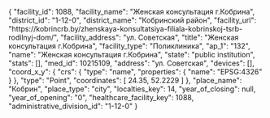 {
    "facility_id": 1088,
    "facility_name": "Женская консультация г.Кобрина",
    "district_id": "1-12-0",
    "district_name": "Кобринский район",
    "facility_url": "https:\/\/kobrincrb.by\/zhenskaya-konsultatsiya-filiala-kobrinskoj-tsrb-rodilnyj-dom\/",
    "facility_address": "ул. Советская",
    "title": "Женская консультация г.Кобрина",
    "facility_type": "Поликлиника",
    "ap_1": "132",
    "name": "Женская консультация г.Кобрина",
    "state": "public institution",
    "stats": [],
    "med_id": 10215109,
    "address": "ул. Советская",
    "devices": [],
    "coord_x_y": {
        "crs": {
            "type": "name",
            "properties": {
                "name": "EPSG:4326"
            }
        },
        "type": "Point",
        "coordinates": [
            24.35,
            52.2229
        ]
    },
    "place_name": "Кобрин",
    "place_type": "city",
    "localties_key": 14,
    "year_of_closing": null,
    "year_of_opening": "0",
    "healthcare_facility_key": 1088,
    "administrative_division_id": "1-12-0"
}